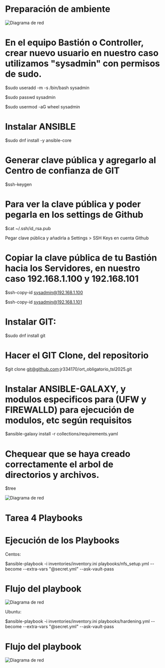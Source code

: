 # Preparación de ambiente

![Diagrama de red](docs/img/Diagrama_red.jpg)

# En el equipo Bastión o Controller, crear nuevo usuario en nuestro caso utilizamos "sysadmin" con permisos de sudo.

$sudo useradd -m -s /bin/bash sysadmin

$sudo passwd sysadmin

$sudo usermod -aG wheel sysadmin

# Instalar ANSIBLE

$sudo dnf install -y ansible-core


# Generar clave pública y agregarlo al Centro de confianza de GIT

$ssh-keygen

# Para ver la clave pública y poder pegarla en los settings de Github

$cat ~/.ssh/id_rsa.pub

Pegar clave pública y añadirla a Settings > SSH Keys en cuenta Github

# Copiar la clave pública de tu Bastión hacia los Servidores, en nuestro caso 192.168.1.100 y 192.168.101

$ssh-copy-id sysadmin@192.168.1.100


$ssh-copy-id sysadmin@192.168.1.101

# Instalar GIT:


$sudo dnf install git

# Hacer el GIT Clone, del repositorio


$git clone git@github.com:jr334170/ort_obligatorio_tsl2025.git


# Instalar ANSIBLE-GALAXY, y modulos especificos para (UFW y FIREWALLD) para ejecución de modulos, etc según requisitos


$ansible-galaxy install -r collections/requirements.yaml



# Chequear que se haya creado correctamente el arbol de directorios y archivos.

$tree

![Diagrama de red](docs/img/Diagrama_arbol.jpg)

# Tarea 4 Playbooks


# Ejecución de los Playbooks

Centos:


 $ansible-playbook -i inventories/inventory.ini playbooks/nfs_setup.yml --become --extra-vars "@secret.yml" --ask-vault-pass

# Flujo del playbook


![Diagrama de red](docs/img/Diagrama_playbook_centos.jpg)




Ubuntu:


 $ansible-playbook -i inventories/inventory.ini playbooks/hardening.yml --become --extra-vars "@secret.yml" --ask-vault-pass

# Flujo del playbook


![Diagrama de red](docs/img/Diagrama_playbook_ubuntu.jpg)

